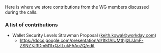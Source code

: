 Here is where we store contributions from the WG members discussed during the calls.

### A list of contributions

- Wallet Security Levels Strawman Proposal (keith.kowal@workday.com)
  - https://docs.google.com/presentation/d/1tk1AlUMthjIzIJJmF-ZSNZ7J3DmM1fxQztLukF5AoZQ/edit 
